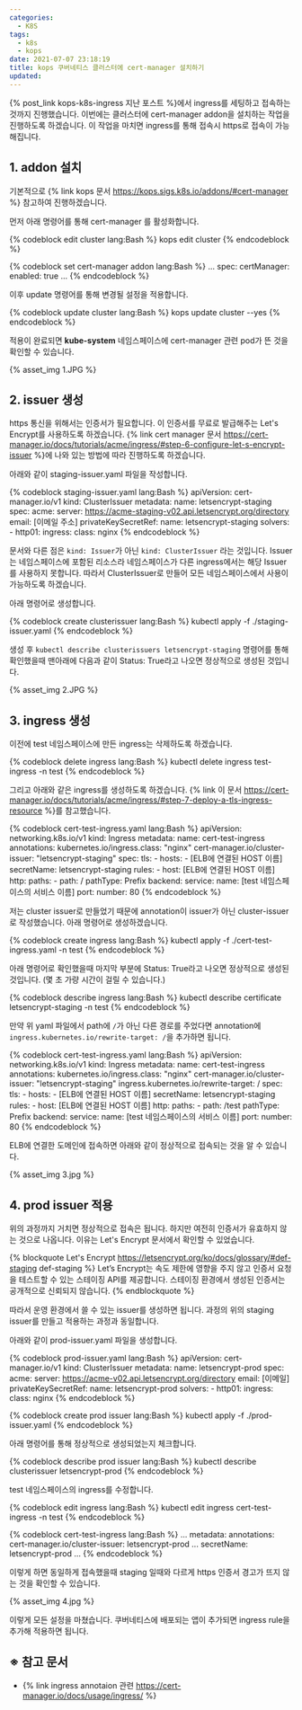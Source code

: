 ```yaml
---
categories:
  - K8S
tags:
  - k8s
  - kops
date: 2021-07-07 23:18:19
title: kops 쿠버네티스 클러스터에 cert-manager 설치하기
updated:
---
```


{% post_link kops-k8s-ingress 지난 포스트 %}에서 ingress를 세팅하고 접속하는 것까지 진행했습니다.
이번에는 클러스터에 cert-manager addon을 설치하는 작업을 진행하도록 하겠습니다.
이 작업을 마치면 ingress를 통해 접속시 https로 접속이 가능해집니다.

## 1. addon 설치

기본적으로 {% link kops 문서 https://kops.sigs.k8s.io/addons/#cert-manager %} 참고하여 진행하겠습니다.

먼저 아래 명령어를 통해 cert-manager 를 활성화합니다.

{% codeblock edit cluster lang:Bash %}
    kops edit cluster
{% endcodeblock %}

{% codeblock set cert-manager addon lang:Bash %}
    ...
    spec:
      certManager:
        enabled: true
    ...
{% endcodeblock %}

이후 update 명령어를 통해 변경될 설정을 적용합니다.

{% codeblock update cluster lang:Bash %}
    kops update cluster --yes
{% endcodeblock %}

적용이 완료되면 **kube-system** 네임스페이스에 cert-manager 관련 pod가 뜬 것을 확인할 수 있습니다.

{% asset_img 1.JPG %}

## 2. issuer 생성

https 통신을 위해서는 인증서가 필요합니다. 이 인증서를 무료로 발급해주는 Let's Encrypt를 사용하도록 하겠습니다.
{% link cert manager 문서 https://cert-manager.io/docs/tutorials/acme/ingress/#step-6-configure-let-s-encrypt-issuer %}에 나와 있는 방법에 따라 진행하도록 하겠습니다.

아래와 같이 staging-issuer.yaml 파일을 작성합니다.

{% codeblock staging-issuer.yaml lang:Bash %}
    apiVersion: cert-manager.io/v1
    kind: ClusterIssuer
    metadata:
      name: letsencrypt-staging
    spec:
      acme:
        server: https://acme-staging-v02.api.letsencrypt.org/directory
        email: [이메일 주소]
        privateKeySecretRef:
          name: letsencrypt-staging
        solvers:
        - http01:
            ingress:
              class:  nginx
{% endcodeblock %}

문서와 다른 점은 `kind: Issuer`가 아닌 `kind: ClusterIssuer` 라는 것입니다.
Issuer는 네임스페이스에 포함된 리소스라 네임스페이스가 다른 ingress에서는 해당 Issuer를 사용하지 못합니다.
따라서 ClusterIssuer로 만들어 모든 네임스페이스에서 사용이 가능하도록 하겠습니다.

아래 명령어로 생성합니다.

{% codeblock create clusterissuer lang:Bash %}
    kubectl apply -f ./staging-issuer.yaml
{% endcodeblock %}

생성 후 `kubectl describe clusterissuers letsencrypt-staging` 명령어를 통해 확인했을때 맨아래에 다음과 같이 Status: True라고 나오면 정상적으로 생성된 것입니다.

{% asset_img 2.JPG %}

## 3. ingress 생성

이전에 test 네임스페이스에 만든 ingress는 삭제하도록 하겠습니다.

{% codeblock delete ingress lang:Bash %}
    kubectl delete ingress test-ingress -n test
{% endcodeblock %}

그리고 아래와 같은 ingress를 생성하도록 하겠습니다. {% link 이 문서 https://cert-manager.io/docs/tutorials/acme/ingress/#step-7-deploy-a-tls-ingress-resource %}를 참고했습니다.

{% codeblock cert-test-ingress.yaml lang:Bash %}
    apiVersion: networking.k8s.io/v1
    kind: Ingress
    metadata:
      name: cert-test-ingress
      annotations:
        kubernetes.io/ingress.class: "nginx"
        cert-manager.io/cluster-issuer: "letsencrypt-staging"
    spec:
      tls:
      - hosts:
        - [ELB에 연결된 HOST 이름]
        secretName: letsencrypt-staging
      rules:
      - host: [ELB에 연결된 HOST 이름]
        http:
          paths:
          - path: /
            pathType: Prefix
            backend:
              service:
                name: [test 네임스페이스의 서비스 이름]
                port:
                  number: 80
{% endcodeblock %}

저는 cluster issuer로 만들었기 때문에 annotation이 issuer가 아닌 cluster-issuer로 작성했습니다.
아래 명령어로 생성하겠습니다.

{% codeblock create ingress lang:Bash %}
    kubectl apply -f ./cert-test-ingress.yaml -n test
{% endcodeblock %}

아래 명령어로 확인했을때 마지막 부분에 Status: True라고 나오면 정상적으로 생성된 것입니다.
(몇 초 가량 시간이 걸릴 수 있습니다.)

{% codeblock describe ingress lang:Bash %}
    kubectl describe certificate letsencrypt-staging -n test
{% endcodeblock %}

만약 위 yaml 파일에서 path에 `/`가 아닌 다른 경로를 주었다면 annotation에 `ingress.kubernetes.io/rewrite-target: /`을 추가하면 됩니다.

{% codeblock cert-test-ingress.yaml lang:Bash %}
    apiVersion: networking.k8s.io/v1
    kind: Ingress
    metadata:
      name: cert-test-ingress
      annotations:
        kubernetes.io/ingress.class: "nginx"
        cert-manager.io/cluster-issuer: "letsencrypt-staging"
        ingress.kubernetes.io/rewrite-target: /
    spec:
      tls:
      - hosts:
        - [ELB에 연결된 HOST 이름]
        secretName: letsencrypt-staging
      rules:
      - host: [ELB에 연결된 HOST 이름]
        http:
          paths:
          - path: /test
            pathType: Prefix
            backend:
              service:
                name: [test 네임스페이스의 서비스 이름]
                port:
                  number: 80
{% endcodeblock %}

ELB에 연결한 도메인에 접속하면 아래와 같이 정상적으로 접속되는 것을 알 수 있습니다.

{% asset_img 3.jpg %}

## 4. prod issuer 적용

위의 과정까지 거치면 정상적으로 접속은 됩니다. 하지만 여전히 인증서가 유효하지 않는 것으로 나옵니다.
이유는 Let's Encrypt 문서에서 확인할 수 있었습니다.

{% blockquote Let's Encrypt https://letsencrypt.org/ko/docs/glossary/#def-staging def-staging %}
    Let’s Encrypt는 속도 제한에 영향을 주지 않고 인증서 요청을 테스트할 수 있는 스테이징 API를 제공합니다.
    스테이징 환경에서 생성된 인증서는 공개적으로 신뢰되지 않습니다.
{% endblockquote %}

따라서 운영 환경에서 쓸 수 있는 issuer를 생성하면 됩니다.
과정의 위의 staging issuer를 만들고 적용하는 과정과 동일합니다.

아래와 같이 prod-issuer.yaml 파일을 생성합니다.

{% codeblock prod-issuer.yaml lang:Bash %}
    apiVersion: cert-manager.io/v1
    kind: ClusterIssuer
    metadata:
      name: letsencrypt-prod
    spec:
      acme:
        server: https://acme-v02.api.letsencrypt.org/directory
        email: [이메일]
        privateKeySecretRef:
          name: letsencrypt-prod
        solvers:
        - http01:
            ingress:
              class:  nginx
{% endcodeblock %}

{% codeblock create prod issuer lang:Bash %}
    kubectl apply -f ./prod-issuer.yaml
{% endcodeblock %}

아래 명령어를 통해 정상적으로 생성되었는지 체크합니다.

{% codeblock describe prod issuer lang:Bash %}
    kubectl describe clusterissuer letsencrypt-prod
{% endcodeblock %}

test 네임스페이스의 ingress를 수정합니다.

{% codeblock edit ingress lang:Bash %}
    kubectl edit ingress cert-test-ingress -n test
{% endcodeblock %}

{% codeblock cert-test-ingress lang:Bash %}
    ...
    metadata:
      annotations:
        cert-manager.io/cluster-issuer: letsencrypt-prod
    ...
    secretName: letsencrypt-prod
    ...
{% endcodeblock %}

이렇게 하면 동일하게 접속했을때 staging 일때와 다르게 https 인증서 경고가 뜨지 않는 것을 확인할 수 있습니다.

{% asset_img 4.jpg %}

이렇게 모든 설정을 마쳤습니다. 쿠버네티스에 배포되는 앱이 추가되면 ingress rule을 추가해 적용하면 됩니다.

## ※ 참고 문서

- {% link ingress annotaion 관련 https://cert-manager.io/docs/usage/ingress/ %}